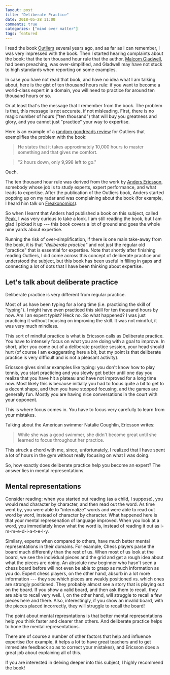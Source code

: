 ```yaml
---
layout: post
title: "Deliberate Practice"
date: 2018-05-28 11:00
comments: true
categories: ["mind over matter"]
tags: featured
---
```


I read the book [Outliers](https://books.google.com/books/about/Outliers.html?id=3NSImqqnxnkC) several years ago, and as far as I can remember, I was very impressed with the book. Then I started hearing complaints about the book: that the ten thousand hour rule that the author, [Malcom Gladwell](https://en.wikipedia.org/wiki/Malcolm_Gladwell), had been preaching, was over-simplified, and Gladwell may have not stuck to high standards when reporting on some examples.

In case you have not read that book, and have no idea what I am talking about, here is the gist of ten thousand hours rule: if you want to become a world-class expert in a domain, you will need to practice for around ten thousand hours or so.

Or at least that's the message that I remember from the book. The problem is that, this message is not accurate, if not misleading. First, there is no magic number of hours ("ten thousand") that will buy you greatness and glory, and you cannot just "practice" your way to expertise.

Here is an example of a [random goodreads review](https://www.goodreads.com/review/show/39454795?book_show_action=true) for Outliers that exemplifies the problem with the book:

> He states that it takes approximately 10,000 hours to master something and that gives me comfort.

> "2 hours down, only 9,998 left to go."

Ouch.

The ten thousand hour rule was derived from the work by [Anders Ericsson](https://en.wikipedia.org/wiki/K._Anders_Ericsson), somebody whose job is to study experts, expert performance, and what leads to expertise. After the publication of the Outliers book, Anders started popping up on my radar and was complaining about the book (for example, I heard him talk on [Freakonomics](http://freakonomics.com/podcast/malcolm-gladwell/)).

So when I learnt that Anders had published a book on this subject, called [Peak](https://books.google.com/books/about/Peak.html?id=GmcpCgAAQBAJ), I was very curious to take a look. I am still reading the book, but I am glad I picked it up --- this book covers a lot of ground and goes the whole nine yards about expertise.

Running the risk of over-simplification, if there is one main take-away from the book, it is that *"deliberate practice"* and not just the regular old "practice" that is essential for expertise. Note that shortly after finishing reading Outliers, I did come across this concept of deliberate practice and understood the subject, but this book has been useful in filling in gaps and connecting a lot of dots that I have been thinking about expertise.

## Let's talk about deliberate practice

Deliberate practice is very different from regular practice.

Most of us have been typing for a long time (i.e. practicing the skill of "typing"). I might have even practiced this skill for ten thousand hours by now. Am I an expert typist? Heck no. So what happened? I was just practicing it without focusing on improving the skill. It was not mindful, it was very much mindless.

This sort of mindful practice is what is Ericsson calls as Deliberate practice. You have to intensely focus on what you are doing with a goal to improve. In short, after you come out of a deliberate practice session, your head should hurt (of course I am exaggerating here a bit, but my point is that deliberate practice is very difficult and is not a pleasant activity). 

Ericsson gives similar examples like typing: you don't know how to play tennis, you start practicing and you slowly get better until one day you realize that you have hit a plateau and have not improved for a long time now. Most likely this is because initially you had to focus quite a bit to get to a decent shape, and then you have stopped focusing, and the games are generally fun. Mostly you are having nice conversations in the court with your opponent.

This is where focus comes in. You have to focus very carefully to learn from your mistakes. 

Talking about the American swimmer Natalie Coughlin, Ericsson writes:

> While she was a good swimmer, she didn't become great until she learned to focus throughout her practice.

This struck a chord with me, since, unfortunately, I realized that I have spent a lot of hours in the gym without really focusing on what I was doing.

So, how exactly does deliberate practice help you become an expert? The answer lies in mental representations.

## Mental representations

Consider reading: when you started out reading (as a child, I suppose), you would read character by character, and then read out the word. As time went by, you were able to "internalize" words and were able to read out word by word, instead of character by character. What happened here is that your mental represenation of language improved. When you look at a word, you immediately know what the word is, instead of reading it out as i-m-m-e-d-i-a-t-e-l-y.

Similary, experts when compared to others, have much better mental representations in their domains. For example, Chess players parse the board much differently than the rest of us. When most of us look at the board, we see the individual pieces and the grid and get a rough idea about what the pieces are doing. An absolute new beginner who hasn't seen a chess board before will not even be able to grasp as much information as you do.
Expert chess players, on the other hand, absorb in a lot more information --- they see which pieces are weakly positioned vs. which ones are strongly positioned. They probably almost see a story that is playing out on the board. If you show a valid board, and then ask them to recall, they are able to recall very well. I, on the other hand, will struggle to recall a few pieces here and there. Also, interestingly, if you show an invalid board, with the pieces placed incorrectly, they will struggle to recall the board!

The point about mental represntations is that better mental representations help you think faster and clearer than others. And deliberate practice helps to hone the mental representations.

There are of course a number of other factors that help and influence expertise (for example, it helps a lot to have great teachers and to get immediate feedback so as to correct your mistakes), and Ericsson does a great job about explaining all of this.

If you are interested in delving deeper into this subject, I highly recommend the book!